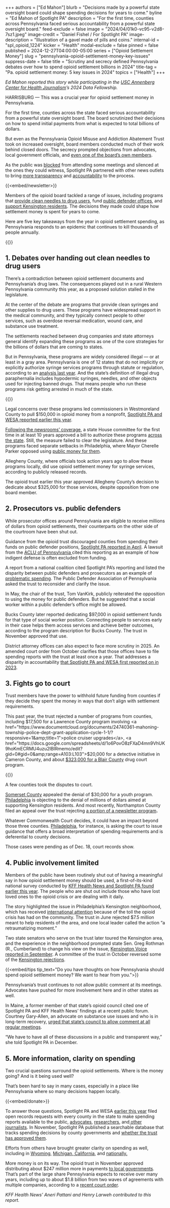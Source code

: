 +++
authors = ["Ed Mahon"]
blurb = "Decisions made by a powerful state oversight board could shape spending decisions for years to come."
byline = "Ed Mahon of Spotlight PA"
description = "For the first time, counties across Pennsylvania faced serious accountability from a powerful state oversight board."
feed-exclude = false
image = "2024/04/01k0-vc95-v2d8-7sz1.jpeg"
image-credit = "Daniel Fishel / For Spotlight PA"
image-description = "Illustration of a gavel made of pills and coins."
internal-id = "spl_opioid_1224"
kicker = "Health"
modal-exclude = false
pinned = false
published = 2024-12-27T04:00:00-05:00
series = ["Opioid Settlement Money"]
slug = "pennsylvania-opioid-settlement-money-key-issues"
suppress-date = false
title = "Scrutiny and secrecy defined Pennsylvania debates over how to spend opioid settlement billions in 2024"
title-tag = "Pa. opioid settlement money: 5 key issues in 2024"
topics = ["Health"]
+++

<em>Ed Mahon reported this story while participating in the </em><a href="https://centerforhealthjournalism.org/about-center"><em>USC Annenberg Center for Health Journalism</em></a><em>’s 2024 Data Fellowship.</em>

HARRISBURG — This was a crucial year for opioid settlement money in Pennsylvania.

For the first time, counties across the state faced serious accountability from a powerful state oversight board. The board scrutinized their decisions on how to spend initial payments from what is expected to total billions of dollars.

But even as the Pennsylvania Opioid Misuse and Addiction Abatement Trust took on increased oversight, board members conducted much of their work behind closed doors. The secrecy prompted objections from advocates, local government officials, and <a href="https://www.spotlightpa.org/news/2024/06/pennsylvania-opioid-settlement-board-secret-meetings-lawmaker-challenge/">even one of the board’s own members</a>.

As the public was <a href="https://www.spotlightpa.org/news/2024/03/opioid-settlement-secret-review/">blocked</a> from attending some meetings and silenced at the ones they could witness, Spotlight PA partnered with other news outlets to bring <a href="https://www.spotlightpa.org/news/2024/03/opioid-settlement-money-67-counties/">more transparency</a> and <a href="https://www.spotlightpa.org/news/2024/08/opioid-settlement-cash-public-comments-ignored/">accountability</a> to the process.

{{<embed/newsletter>}}

Members of the opioid board tackled a range of issues, including programs that <a href="https://www.spotlightpa.org/news/2024/08/pennsylvania-syringe-services-by-numbers/">provide clean needles to drug users</a>, fund <a href="https://www.spotlightpa.org/news/2024/06/pennsylvania-opioid-cash-trust-decisions/">public defender offices</a>, and <a href="https://www.kensingtonvoice.com/en/opioid-trust-ruling-favors-kensington-schools-parks-and-rent-and-mortgage-relief-but-not-home-repairs-or-small-businesses/">support Kensington residents</a>. The decisions they made could shape how settlement money is spent for years to come.

Here are five key takeaways from the year in opioid settlement spending, as Pennsylvania responds to an epidemic that continues to kill thousands of people annually.

{{<datawrapper src="https://datawrapper.dwcdn.net/BWFVd" height="265" >}}

## 1. Debates over handing out clean needles to drug users

There’s a contradiction between opioid settlement documents and Pennsylvania’s drug laws. The consequences played out in a rural Western Pennsylvania community this year, as a proposed solution stalled in the legislature.

At the center of the debate are programs that provide clean syringes and other supplies to drug users. These programs have widespread support in the medical community, and they typically connect people to other services, such as overdose reversal medication, wound care, and substance use treatment.

The settlements reached between drug companies and state attorneys general identify expanding these programs as one of the core strategies for the billions of dollars that are coming to states.

But in Pennsylvania, these programs are widely considered illegal — or at least in a gray area. Pennsylvania is one of 12 states that do not implicitly or explicitly authorize syringe services programs through statute or regulation, according to an <a href="https://legislativeanalysis.org/wp-content/uploads/2023/11/Syringe-Services-Programs-Summary-of-State-Laws.pdf">analysis last year</a>. And the state’s definition of illegal drug paraphernalia includes hypodermic syringes, needles, and other objects used for injecting banned drugs. That means people who run these programs risk getting arrested in much of the state.

{{<datawrapper src="https://datawrapper.dwcdn.net/5Kuls/15/" height="546" >}}

Legal concerns over these programs led commissioners in Westmoreland County to pull $150,000 in opioid money from a nonprofit, <a href="https://www.spotlightpa.org/news/2024/02/opioid-settlement-syringe-favor-cancelled/">Spotlight PA and WESA reported earlier this year</a>.

<a href="https://www.spotlightpa.org/news/2023/11/pennsylvania-opioid-settlement-syringe-services-harm-reduction/">Following the newsrooms’ coverage</a>, a state House committee for the first time in at least 10 years approved a bill to authorize these programs <a href="https://www.spotlightpa.org/news/2024/02/pennsylvania-syringe-service-legalization-bill/">across the state</a>. Still, the measure failed to clear the legislature. And these programs faced separate setbacks in Philadelphia, where Mayor Cherelle Parker opposed using <a href="https://www.inquirer.com/news/philadelphia/philadelphia-syringe-exchanges-not-one-city-dollar-20240315.html">public money for them</a>.

Allegheny County, where officials took action years ago to allow these programs locally, did use opioid settlement money for syringe services, according to publicly released records.

The opioid trust earlier this year approved Allegheny County’s decision to dedicate about $325,000 for those services, despite opposition from one board member.

## 2. Prosecutors vs. public defenders

While prosecutor offices around Pennsylvania are eligible to receive millions of dollars from opioid settlements, their counterparts on the other side of the courtroom have been shut out.<strong></strong>

Guidance from the opioid trust discouraged counties from spending their funds on public defender positions, <a href="https://www.spotlightpa.org/news/2024/04/opioid-settlement-cash-boon-to-pennsylvania-prosecutors-but-public-defenders-are-being-turned-away/">Spotlight PA reported in April</a>. A lawsuit from the <a href="https://www.spotlightpa.org/news/2024/06/pennsylvania-public-defense-aclu-lawsuit/">ACLU of Pennsylvania </a>cited this reporting as an example of how indigent defense is often excluded from funding.

A report from a national coalition cited Spotlight PA’s reporting and listed the disparity between public defenders and prosecutors as an example of <a href="https://static1.squarespace.com/static/640e4d9374e80160b84e0be4/t/66c356f3c1507d1a79044f69/1724077811524/A+Roadmap+for+Opioid+Settlement+Funds_+Supporting+Communities+%26+Ending+the+Overdose+.pdf">problematic spending</a>. The Public Defender Association of Pennsylvania asked the trust to reconsider and clarify the issue.

In May, the chair of the trust, Tom VanKirk, publicly reiterated the opposition to using the money for public defenders. But he suggested that a social worker within a public defender’s office might be allowed.

Bucks County later reported dedicating $97,000 in opioid settlement funds for that type of social worker position. Connecting people to services early in their case helps them access services and achieve better outcomes, according to the program description for Bucks County. The trust in November approved that use.

District attorney offices can also expect to face more scrutiny in 2025. An amended court order from October clarifies that those offices have to file spending reports with the trust at least once a year. That addresses a disparity in accountability <a href="https://www.spotlightpa.org/news/2023/05/pa-opioid-settlement-money-explained/">that Spotlight PA and WESA first reported on in 2023</a>.

## 3. Fights go to court

Trust members have the power to withhold future funding from counties if they decide they spent the money in ways that don’t align with settlement requirements.

This past year, the trust rejected a number of programs from counties, including $17,500 for a Lawrence County program involving <a href="https://www.documentcloud.org/documents/24740361-mahoning-township-police-dept-grant-application-cycle-1-1/?responsive=1&amp;title=1">police cruiser upgrades</a>, <a href="https://docs.google.com/spreadsheets/d/1o6PovO8zFXaD4mn9VhUK9hoKmECRMU4uzu2IBIRmemo/edit?gid=0#gid=0&amp;range=A103:L103">$20,000 for a detective initiative</a> in Cameron County, and about <a href="https://docs.google.com/spreadsheets/d/1o6PovO8zFXaD4mn9VhUK9hoKmECRMU4uzu2IBIRmemo/edit?gid=0#gid=0&amp;range=A59:L59">$323,000 for a Blair County</a> drug court program.

{{<datawrapper src="https://datawrapper.dwcdn.net/FSmlD/46/" height="665" >}}

A few counties took the disputes to court.

<a href="https://www.documentcloud.org/documents/25285708-244-md-2024-memo-of-law-filed/?responsive=1&amp;title=1">Somerset County</a> appealed the denial of $30,000 for a youth program. <a href="https://www.documentcloud.org/documents/25365056-20241104-memo-of-law-stamped/?responsive=1&amp;title=1">Philadelphia</a> is objecting to the denial of millions of dollars aimed at supporting Kensington residents. And most recently, Northampton County filed an appeal over the trust rejecting <a href="https://www.documentcloud.org/documents/25460514-northampton-county-application-for-relief/">a portion of a newsletter program</a><strong>.</strong>

Whatever Commonwealth Court decides, it could have an impact beyond those three counties. <a href="https://www.documentcloud.org/documents/25463433-philadelphia/">Philadelphia</a>, for instance, is asking the court to issue guidance that offers a broad interpretation of spending requirements and is deferential to county decisions.

Those cases were pending as of Dec. 18, court records show.

## 4. Public involvement limited

Members of the public have been routinely shut out of having a meaningful say in how opioid settlement money should be used, a first-of-its-kind national survey conducted by <a href="https://www.spotlightpa.org/news/2024/08/opioid-settlement-cash-public-comments-ignored/">KFF Health News and Spotlight PA found earlier this year</a>. The people who are shut out include those who have lost loved ones to the opioid crisis or are dealing with it daily.

The story highlighted the issue in Philadelphia’s Kensington neighborhood, which has received <a href="https://www.inquirer.com/news/kensington-philadelphia-history-drug-abuse-20240325.html">international attention</a> because of the toll the opioid crisis has had on the community. The trust in June rejected $7.5 million meant to help residents of the area, and one local leader called the action “a retraumatizing moment.”

Two state senators who serve on the trust later toured the Kensington area, and the experience in the neighborhood prompted state Sen. Greg Rothman (R., Cumberland) to change his view on the issue, <a href="https://www.kensingtonvoice.com/en/pennsylvania-state-lawmakers-tour-kensington-opioid-settlement-appeal-trust/">Kensington Voice reported in September</a>. A committee of the trust in October reversed some of the <a href="https://www.inquirer.com/health/opioid-addiction/kensington-opioid-settlement-money-ruling-20241003.html">Kensington rejections</a>.

{{<embed/tips tip_text="Do you have thoughts on how Pennsylvania should spend opioid settlement money? We want to hear from you.">}}

Pennsylvania’s trust continues to not allow public comment at its meetings. Advocates have pushed for more involvement here and in other states as well.

In Maine, a former member of that state’s opioid council cited one of Spotlight PA and KFF Health News’ findings at a recent public forum. Courtney Gary-Allen, an advocate on substance use issues and who is in long-term recovery, <a href="https://www.youtube.com/watch?v=HPH6YOewdFM&amp;t=7505s">urged that state’s council to allow comment at all regular meetings</a>.

“We have to have all of these discussions in a public and transparent way,” she told Spotlight PA in December.

## 5. More information, clarity on spending

Two crucial questions surround the opioid settlements. Where is the money going? And is it being used well?

That’s been hard to say in many cases, especially in a place like Pennsylvania where so many decisions happen locally.

{{<embed/donate>}}

To answer those questions, Spotlight PA and WESA <a href="https://www.spotlightpa.org/news/2024/03/opioid-settlement-money-67-counties/">earlier this year</a> filed open records requests with every county in the state to make spending reports available to the public, <a href="https://static1.squarespace.com/static/640e4d9374e80160b84e0be4/t/66c356f3c1507d1a79044f69/1724077811524/A+Roadmap+for+Opioid+Settlement+Funds_+Supporting+Communities+%26+Ending+the+Overdose+.pdf">advocates</a>, <a href="https://www.rural.pa.gov/download.cfm?file=Resources/PDFs/news/CHOP%20Testimony.pdf">researchers</a>, and<a href="https://kffhealthnews.org/news/article/health-202-opioid-settlement-cash-county-salaries/"> other journalists</a>. In November, Spotlight PA published a searchable database that tracks spending decisions by county governments and <a href="https://www.spotlightpa.org/news/2024/11/pennsylvania-opioid-settlement-money-spending-data/">whether the trust has approved them</a>.

Efforts from others have brought greater clarity on spending as well, including in <a href="https://wyofile.com/more-than-90-of-wyomings-opioid-settlement-money-goes-unspent-while-overdose-deaths-climb/">Wyoming</a>, <a href="https://www.bridgemi.com/michigan-health-watch/how-your-michigan-community-spending-opioid-settlement-money-look-it">Michigan</a>,<a href="https://californiahealthline.org/news/article/drugs-police-projects-first-california-opioid-settlement-spending/"> California</a>, and <a href="https://www.npr.org/sections/shots-health-news/2024/12/16/nx-s1-5227987/opioid-settlement-funds-database">nationally.</a>

More money is on its way. The opioid trust in November approved distributing about $247 million more in payments <a href="https://www.spotlightpa.org/news/2024/11/pennsylvania-opioid-settlement-money-commonwealth-court-spending-lawsuits/">to local governments</a>. That’s part of the large share Pennsylvania expects to receive over many years, including up to about $1.8 billion from two waves of agreements with multiple companies, according to a <a href="https://www.paopioidtrust.org/getmedia/af2762fe-59fb-47ab-84bb-328f68252dfd/First-Amended-and-Restated-Trust-Order_2.pdf">recent court order</a>.

<em>KFF Health News’ Aneri Pattani and Henry Larweh contributed to this report.</em>

